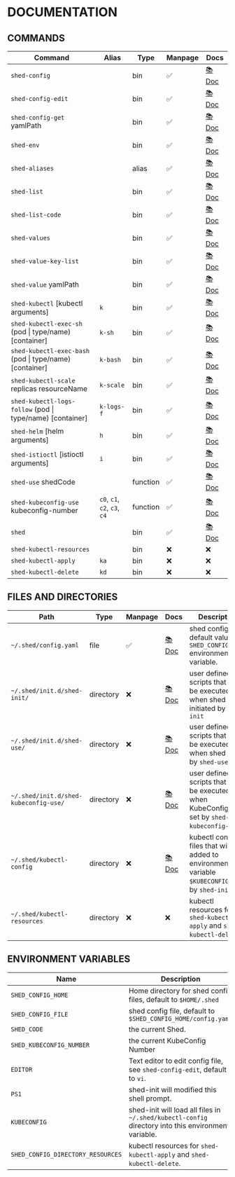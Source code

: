 # DOCUMENTATION

## COMMANDS

| Command                                                   | Alias                        | Type     | Manpage | Docs                                  |
| --------------------------------------------------------- | ---------------------------- | -------- | ------- | ------------------------------------- |
| `shed-config`                                             |                              | bin      | ✅      | [📚 Doc](shed-config.md)              |
| `shed-config-edit`                                        |                              | bin      | ✅      | [📚 Doc](shed-config-edit.md)         |
| `shed-config-get` yamlPath                                |                              | bin      | ✅      | [📚 Doc](shed-config-get.md)          |
| `shed-env`                                                |                              | bin      | ✅      | [📚 Doc](shed-env.md)                 |
| `shed-aliases`                                            |                              | alias    | ✅      | [📚 Doc](shed-aliases.md)             |
| `shed-list`                                               |                              | bin      | ✅      | [📚 Doc](shed-list.md)                |
| `shed-list-code`                                          |                              | bin      | ✅      | [📚 Doc](shed-list-code.md)           |
| `shed-values`                                             |                              | bin      | ✅      | [📚 Doc](shed-values.md)              |
| `shed-value-key-list`                                     |                              | bin      | ✅      | [📚 Doc](shed-value-key-list.md)      |
| `shed-value` yamlPath                                     |                              | bin      | ✅      | [📚 Doc](shed-value.md)               |
| `shed-kubectl` [kubectl arguments]                        | `k`                          | bin      | ✅      | [📚 Doc](shed-kubectl.md)             |
| `shed-kubectl-exec-sh` (pod \| type/name) [container]     | `k-sh`                       | bin      | ✅      | [📚 Doc](shed-kubectl-exec-sh.md)     |
| `shed-kubectl-exec-bash` (pod \| type/name) [container]   | `k-bash`                     | bin      | ✅      | [📚 Doc](shed-kubectl-exec-bash.md)   |
| `shed-kubectl-scale` replicas resourceName                | `k-scale`                    | bin      | ✅      | [📚 Doc](shed-kubectl-scale.md)       |
| `shed-kubectl-logs-follow` (pod \| type/name) [container] | `k-logs-f`                   | bin      | ✅      | [📚 Doc](shed-kubectl-logs-follow.md) |
| `shed-helm` [helm arguments]                              | `h`                          | bin      | ✅      | [📚 Doc](shed-helm.md)                |
| `shed-istioctl` [istioctl arguments]                      | `i`                          | bin      | ✅      | [📚 Doc](shed-istioctl.md)            |
| `shed-use` shedCode                                       |                              | function | ✅      | [📚 Doc](shed-use.md)                 |
| `shed-kubeconfig-use` kubeconfig-number                   | `c0`, `c1`, `c2`, `c3`, `c4` | function | ✅      | [📚 Doc](shed-kubeconfig-use.md)      |
| `shed`                                                    |                              | bin      | ✅      | [📚 Doc](shed.md)                     |
| `shed-kubectl-resources`                                  |                              | bin      | ❌      | ❌                                    |
| `shed-kubectl-apply`                                      | `ka`                         | bin      | ❌      | ❌                                    |
| `shed-kubectl-delete`                                     | `kd`                         | bin      | ❌      | ❌                                    |

## FILES AND DIRECTORIES

| Path                                  | Type      | Manpage | Docs                                              | Description                                                                                      |
| ------------------------------------- | --------- | ------- | ------------------------------------------------- | ------------------------------------------------------------------------------------------------ |
| `~/.shed/config.yaml`                 | file      | ✅      | [📚 Doc](file-shed-config.yaml.md)                | shed config file, default value of `SHED_CONFIG_FILE` environment variable.                      |
| `~/.shed/init.d/shed-init/`           | directory | ❌      | [📚 Doc](directory-init.d-shed-init.md)           | user defined scripts that will be executed when shed is initiated by `shed-init`                 |
| `~/.shed/init.d/shed-use/`            | directory | ❌      | [📚 Doc](directory-init.d-shed-use.md)            | user defined scripts that will be executed when shed is set by `shed-use`.                       |
| `~/.shed/init.d/shed-kubeconfig-use/` | directory | ❌      | [📚 Doc](directory-init.d-shed-kubeconfig-use.md) | user defined scripts that will be executed when KubeConfig is set by `shed-kubeconfig-use`.      |
| `~/.shed/kubectl-config`              | directory | ❌      | [📚 Doc](directory-kubectl-config.md)             | kubectl config files that will be added to environment variable `$KUBECONFIG` on by `shed-init`. |
| `~/.shed/kubectl-resources`           | directory | ❌      | ❌                                                | kubectl resources for `shed-kubectl-apply` and `shed-kubectl-delete`.                            |

## ENVIRONMENT VARIABLES

| Name                             | Description                                                                                         |
| -------------------------------- | --------------------------------------------------------------------------------------------------- |
| `SHED_CONFIG_HOME`               | Home directory for shed config files, default to `$HOME/.shed`                                      |
| `SHED_CONFIG_FILE`               | shed config file, default to `$SHED_CONFIG_HOME/config.yaml`                                        |
| `SHED_CODE`                      | the current Shed.                                                                                   |
| `SHED_KUBECONFIG_NUMBER`         | the current KubeConfig Number                                                                       |
| `EDITOR`                         | Text editor to edit config file, see `shed-config-edit`, default to `vi`.                           |
| `PS1`                            | shed-init will modified this shell prompt.                                                          |
| `KUBECONFIG`                     | shed-init will load all files in `~/.shed/kubectl-config` directory into this environment variable. |
| `SHED_CONFIG_DIRECTORY_RESOURCES`| kubectl resources for `shed-kubectl-apply` and `shed-kubectl-delete`.                               |